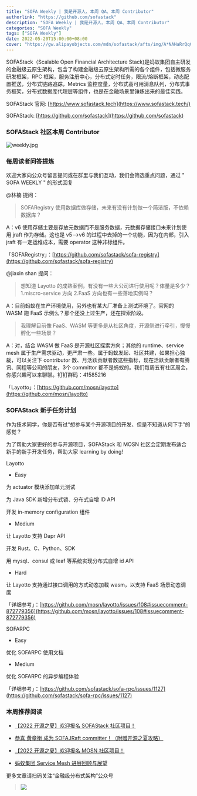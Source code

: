 ```yaml
---
title: "SOFA Weekly | 我是开源人、本周 QA、本周 Contributor"
authorlink: "https://github.com/sofastack"
description: "SOFA Weekly | 我是开源人、本周 QA、本周 Contributor"
categories: "SOFA Weekly"
tags: ["SOFA Weekly"]
date: 2022-05-20T15:00:00+08:00
cover: "https://gw.alipayobjects.com/mdn/sofastack/afts/img/A*NAHaRrQqGzAAAAAAAAAAAAAAARQnAQ"
---
```


SOFAStack（Scalable Open Financial Architecture Stack)是蚂蚁集团自主研发的金融级云原生架构，包含了构建金融级云原生架构所需的各个组件，包括微服务研发框架，RPC 框架，服务注册中心，分布式定时任务，限流/熔断框架，动态配置推送，分布式链路追踪，Metrics 监控度量，分布式高可用消息队列，分布式事务框架，分布式数据库代理层等组件，也是在金融场景里锤炼出来的最佳实践。

SOFAStack 官网: [https://www.sofastack.tech](https://www.sofastack.tech/)

SOFAStack: [https://github.com/sofastack](https://github.com/sofastack)

### SOFAStack 社区本周 Contributor  

![weekly.jpg](https://gw.alipayobjects.com/mdn/rms_1c90e8/afts/img/A*cAOWRow2KeIAAAAAAAAAAAAAARQnAQ)

### 每周读者问答提炼

欢迎大家向公众号留言提问或在群里与我们互动，我们会筛选重点问题，通过 " SOFA WEEKLY " 的形式回复

@林楠 提问：

>SOFARegistry 使用数据库做存储，未来有没有计划做一个简洁版，不依赖数据库？

A：v6 使用存储主要是存放元数据而不是服务数据，元数据存储接口未来计划使用 jraft 作为存储。这也是 v5—>v6 的过程中去掉的一个功能，因为在内部，引入 jraft 有一定运维成本，需要 operator 这种非标组件。

「SOFARegistry」：[https://github.com/sofastack/sofa-registry](https://github.com/sofastack/sofa-registry)

@jiaxin shan 提问：

>想知道 Layotto 的成熟案例，有没有一些大公司进行使用呢？体量是多少？1.miscro-service 方向 2.FaaS 方向也有一些落地实例吗？

A：目前蚂蚁在生产环境使用，另外也有某大厂准备上测试环境了。官网的 WASM 跑 FaaS 示例么？那个还没上过生产，还在探索阶段。

>我理解目前像 FaaS、WASM 等更多是从社区角度，开源侧进行牵引，慢慢孵化一些场景？

A：对，结合 WASM 做 FaaS 是开源社区探索方向；其他的 runtime、service mesh 属于生产需求驱动，更严肃一些。属于蚂蚁发起、社区共建，如果担心独裁，可以关注下 contributor 数、月活跃贡献者数这些指标，现在活跃贡献者有腾讯、同程等公司的朋友，3个 committor 都不是蚂蚁的。我们每周五有社区周会，你感兴趣可以来聊聊。钉钉群码：41585216

「Layotto」：[https://github.com/mosn/layotto](https://github.com/mosn/layotto)

### SOFAStack 新手任务计划

作为技术同学，你是否有过“想参与某个开源项目的开发、但是不知道从何下手”的感觉？

为了帮助大家更好的参与开源项目，SOFAStack 和 MOSN 社区会定期发布适合新手的新手开发任务，帮助大家 learning by doing!

Layotto

- Easy

为 actuator 模块添加单元测试

为 Java SDK 新增分布式锁、分布式自增 ID API

开发 in-memory configuration 组件

- Medium

让 Layotto 支持 Dapr API

开发 Rust、C、Python、SDK

用 mysql、consul 或 leaf 等系统实现分布式自增 id API

- Hard

让 Layotto 支持通过接口调用的方式动态加载 wasm，以支持 FaaS 场景动态调度

「详细参考」：[https://github.com/mosn/layotto/issues/108#issuecomment-872779356](https://github.com/mosn/layotto/issues/108#issuecomment-872779356)

SOFARPC

- Easy

优化 SOFARPC 使用文档

- Medium

优化 SOFARPC 的异步编程体验

「详细参考」：[https://github.com/sofastack/sofa-rpc/issues/1127](https://github.com/sofastack/sofa-rpc/issues/1127)

### 本周推荐阅读

- [【2022 开源之夏】欢迎报名 SOFAStack 社区项目！](https://mp.weixin.qq.com/s?__biz=MzUzMzU5Mjc1Nw==&mid=2247508186&idx=1&sn=69dd9bb76f9d855f93a78e1c95e74304&chksm=faa34f00cdd4c616e2665aa82d786eb30abe031a1e8be2b050d41baf6daa00718506101e770b&scene=21)

- [恭喜 黄章衡 成为 SOFAJRaft committer！（附赠开源之夏攻略）](https://mp.weixin.qq.com/s?__biz=MzUzMzU5Mjc1Nw==&mid=2247508648&idx=1&sn=8b95cf360715349bc27311b2b24344b8&chksm=faa34d72cdd4c464a24e173275d17ba682d71e7f57f3ace948d432fc7617b5c61dae2818946e&scene=21)

- [【2022 开源之夏】欢迎报名 MOSN 社区项目！](https://mp.weixin.qq.com/s?__biz=MzUzMzU5Mjc1Nw==&mid=2247508230&idx=1&sn=ff326d1e46acb12c8a4f08e078bbe151&chksm=faa34edccdd4c7ca70cbcf8d79aa308fb4f8a627303fb31273db8a9ec11549a9655b82f8caa3&scene=21)

- [蚂蚁集团 Service Mesh 进展回顾与展望](https://mp.weixin.qq.com/s?__biz=MzUzMzU5Mjc1Nw==&mid=2247509391&idx=1&sn=95883f61905cc4de15125ffd2183b801&chksm=faa34a55cdd4c3434a0d667f8ed57e59c2fc747315f947b19b23f520786130446b6828a68069&token=519723937&lang=zh_CN#rd)

更多文章请扫码关注“金融级分布式架构”公众号

>![](https://gw.alipayobjects.com/mdn/rms_1c90e8/afts/img/A*8G5NRZ7UEToAAAAAAAAAAAAAARQnAQ)
